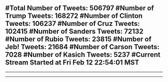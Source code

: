 #Total Number of Tweets: 506797 
#Number of Trump Tweets: 168272
#Number of Clinton Tweets: 106237
#Number of Cruz Tweets: 102415
#Number of Sanders Tweets: 72132
#Number of Rubio Tweets: 23815
#Number of Jeb! Tweets: 21684
#Number of Carson Tweets: 7028
#Number of Kasich Tweets: 5237
#Current Stream Started at Fri Feb 12 22:54:01 MST
---
---
---
